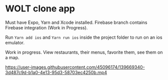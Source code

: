 # WOLT clone app

Must have Expo, Yarn and Xcode installed. Firebase branch contains Firebase integration (Work in Progress).

Run `Yarn add ios` and `Yarn run ios` inside the project folder to run on an ios emulator. 

Work in progress. View restaurants, their menus, favorite them, see them on a map.

 

 

https://user-images.githubusercontent.com/45096174/139669340-3d487c9d-b1a0-4e13-95d3-58703ec4250b.mp4


